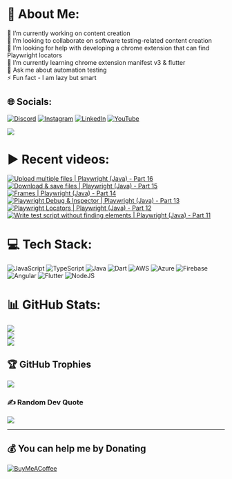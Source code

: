 # 💫 About Me:
🔭 I’m currently working on content creation<br>👯 I’m looking to collaborate on software testing-related content creation<br>🤝 I’m looking for help with developing a chrome extension that can find Playwright locators<br>🌱 I’m currently learning chrome extension manifest v3 & flutter<br>💬 Ask me about automation testing<br>⚡ Fun fact - I am lazy but smart


## 🌐 Socials:
[![Discord](https://img.shields.io/badge/Discord-%237289DA.svg?logo=discord&logoColor=white)](htttps://discord.gg/https://discord.gg/UunqzYFHPX) [![Instagram](https://img.shields.io/badge/Instagram-%23E4405F.svg?logo=Instagram&logoColor=white)](https://instagram.com/ortoknikc) [![LinkedIn](https://img.shields.io/badge/LinkedIn-%230077B5.svg?logo=linkedin&logoColor=white)](https://linkedin.com/in/ortoni) [![YouTube](https://img.shields.io/badge/YouTube-%23FF0000.svg?logo=YouTube&logoColor=white)](https://youtube.com/c/UCNcnqL0P17hISKlOxTjkJ0g) 

[![](https://visitcount.itsvg.in/api?id=ortonikc&icon=6&color=0)](https://visitcount.itsvg.in)
# ▶️ Recent videos:
<!-- BEGIN YOUTUBE-CARDS -->
[![Upload multiple files | Playwright (Java) - Part 16](https://ytcards.demolab.com/?id=ja3PcZkd5oo&title=Upload+multiple+files+%7C+Playwright+%28Java%29+-+Part+16&lang=en&timestamp=1673546562&background_color=%230d1117&title_color=%23ffffff&stats_color=%23dedede&width=250 "Upload multiple files | Playwright (Java) - Part 16")](https://www.youtube.com/watch?v=ja3PcZkd5oo)
[![Download & save files | Playwright (Java) - Part 15](https://ytcards.demolab.com/?id=DCgUN5VKx5s&title=Download+%26+save+files+%7C+Playwright+%28Java%29+-+Part+15&lang=en&timestamp=1673460623&background_color=%230d1117&title_color=%23ffffff&stats_color=%23dedede&width=250 "Download & save files | Playwright (Java) - Part 15")](https://www.youtube.com/watch?v=DCgUN5VKx5s)
[![Frames | Playwright (Java) - Part 14](https://ytcards.demolab.com/?id=FDTFu_rZSqg&title=Frames+%7C+Playwright+%28Java%29+-+Part+14&lang=en&timestamp=1673376463&background_color=%230d1117&title_color=%23ffffff&stats_color=%23dedede&width=250 "Frames | Playwright (Java) - Part 14")](https://www.youtube.com/watch?v=FDTFu_rZSqg)
[![Playwright Debug & Inspector | Playwright (Java) - Part 13](https://ytcards.demolab.com/?id=VRF-9-zaw3w&title=Playwright+Debug+%26+Inspector+%7C+Playwright+%28Java%29+-+Part+13&lang=en&timestamp=1672940500&background_color=%230d1117&title_color=%23ffffff&stats_color=%23dedede&width=250 "Playwright Debug & Inspector | Playwright (Java) - Part 13")](https://www.youtube.com/watch?v=VRF-9-zaw3w)
[![Playwright Locators | Playwright (Java) - Part 12](https://ytcards.demolab.com/?id=LxoAVUmeaBE&title=Playwright+Locators+%7C+Playwright+%28Java%29+-+Part+12&lang=en&timestamp=1672822601&background_color=%230d1117&title_color=%23ffffff&stats_color=%23dedede&width=250 "Playwright Locators | Playwright (Java) - Part 12")](https://www.youtube.com/watch?v=LxoAVUmeaBE)
[![Write test script without finding elements |  Playwright (Java) - Part 11](https://ytcards.demolab.com/?id=BGlS7GsaYXY&title=Write+test+script+without+finding+elements+%7C++Playwright+%28Java%29+-+Part+11&lang=en&timestamp=1672658364&background_color=%230d1117&title_color=%23ffffff&stats_color=%23dedede&width=250 "Write test script without finding elements |  Playwright (Java) - Part 11")](https://www.youtube.com/watch?v=BGlS7GsaYXY)
<!-- END YOUTUBE-CARDS -->
# 💻 Tech Stack:
![JavaScript](https://img.shields.io/badge/javascript-%23323330.svg?style=for-the-badge&logo=javascript&logoColor=%23F7DF1E) ![TypeScript](https://img.shields.io/badge/typescript-%23007ACC.svg?style=for-the-badge&logo=typescript&logoColor=white) ![Java](https://img.shields.io/badge/java-%23ED8B00.svg?style=for-the-badge&logo=java&logoColor=white) ![Dart](https://img.shields.io/badge/dart-%230175C2.svg?style=for-the-badge&logo=dart&logoColor=white) ![AWS](https://img.shields.io/badge/AWS-%23FF9900.svg?style=for-the-badge&logo=amazon-aws&logoColor=white) ![Azure](https://img.shields.io/badge/azure-%230072C6.svg?style=for-the-badge&logo=azure-devops&logoColor=white) ![Firebase](https://img.shields.io/badge/firebase-%23039BE5.svg?style=for-the-badge&logo=firebase) ![Angular](https://img.shields.io/badge/angular-%23DD0031.svg?style=for-the-badge&logo=angular&logoColor=white) ![Flutter](https://img.shields.io/badge/Flutter-%2302569B.svg?style=for-the-badge&logo=Flutter&logoColor=white) ![NodeJS](https://img.shields.io/badge/node.js-6DA55F?style=for-the-badge&logo=node.js&logoColor=white)
# 📊 GitHub Stats:
![](https://github-readme-stats.vercel.app/api?username=ortonikc&theme=radical&hide_border=true&include_all_commits=true&count_private=true)<br/>
![](https://github-readme-streak-stats.herokuapp.com/?user=ortonikc&theme=radical&hide_border=true)<br/>
![](https://github-readme-stats.vercel.app/api/top-langs/?username=ortonikc&theme=radical&hide_border=true&include_all_commits=true&count_private=true&layout=compact)

## 🏆 GitHub Trophies
![](https://github-profile-trophy.vercel.app/?username=ortonikc&theme=discord&no-frame=false&no-bg=true&margin-w=4)

### ✍️ Random Dev Quote
![](https://quotes-github-readme.vercel.app/api?type=horizontal&theme=radical)

---
  ## 💰 You can help me by Donating
  [![BuyMeACoffee](https://img.shields.io/badge/Buy%20Me%20a%20Coffee-ffdd00?style=for-the-badge&logo=buy-me-a-coffee&logoColor=black)](https://buymeacoffee.com/https://www.buymeacoffee.com/letcode) 

  
<!-- Proudly created with GPRM ( https://gprm.itsvg.in ) -->
